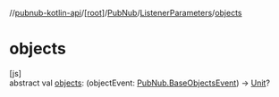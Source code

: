 //[pubnub-kotlin-api](../../../../index.md)/[[root]](../../index.md)/[PubNub](../index.md)/[ListenerParameters](index.md)/[objects](objects.md)

# objects

[js]\
abstract val [objects](objects.md): (objectEvent: [PubNub.BaseObjectsEvent](../-base-objects-event/index.md)) -&gt; [Unit](https://kotlinlang.org/api/latest/jvm/stdlib/kotlin/-unit/index.html)?
